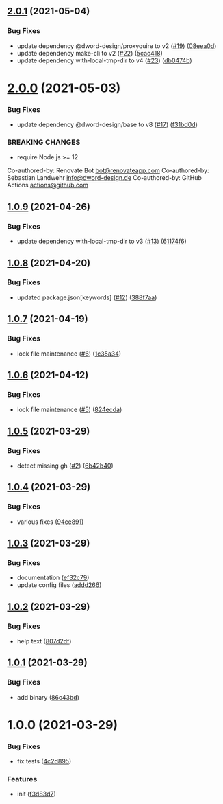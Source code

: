 ## [2.0.1](https://github.com/dword-design/gh-repo-clone-all/compare/v2.0.0...v2.0.1) (2021-05-04)


### Bug Fixes

* update dependency @dword-design/proxyquire to v2 ([#19](https://github.com/dword-design/gh-repo-clone-all/issues/19)) ([08eea0d](https://github.com/dword-design/gh-repo-clone-all/commit/08eea0ddf34e4478f35d129298431d4fbc020480))
* update dependency make-cli to v2 ([#22](https://github.com/dword-design/gh-repo-clone-all/issues/22)) ([5cac418](https://github.com/dword-design/gh-repo-clone-all/commit/5cac4187d2109ce65a43e2a7361f33c88a5771ae))
* update dependency with-local-tmp-dir to v4 ([#23](https://github.com/dword-design/gh-repo-clone-all/issues/23)) ([db0474b](https://github.com/dword-design/gh-repo-clone-all/commit/db0474b26f3d01cee3e35e0624327b5b6664907c))

# [2.0.0](https://github.com/dword-design/gh-repo-clone-all/compare/v1.0.9...v2.0.0) (2021-05-03)


### Bug Fixes

* update dependency @dword-design/base to v8 ([#17](https://github.com/dword-design/gh-repo-clone-all/issues/17)) ([f31bd0d](https://github.com/dword-design/gh-repo-clone-all/commit/f31bd0d1f80bd0829efee4f5cbbb0d2ee9de2ef2))


### BREAKING CHANGES

* require Node.js >= 12

Co-authored-by: Renovate Bot <bot@renovateapp.com>
Co-authored-by: Sebastian Landwehr <info@dword-design.de>
Co-authored-by: GitHub Actions <actions@github.com>

## [1.0.9](https://github.com/dword-design/gh-repo-clone-all/compare/v1.0.8...v1.0.9) (2021-04-26)


### Bug Fixes

* update dependency with-local-tmp-dir to v3 ([#13](https://github.com/dword-design/gh-repo-clone-all/issues/13)) ([61174f6](https://github.com/dword-design/gh-repo-clone-all/commit/61174f659b389f0e0ed77e15f9850c89825ab7c0))

## [1.0.8](https://github.com/dword-design/gh-repo-clone-all/compare/v1.0.7...v1.0.8) (2021-04-20)


### Bug Fixes

* updated package.json[keywords] ([#12](https://github.com/dword-design/gh-repo-clone-all/issues/12)) ([388f7aa](https://github.com/dword-design/gh-repo-clone-all/commit/388f7aa499bbbf939c0ee4f7d56185412d83e17b))

## [1.0.7](https://github.com/dword-design/gh-repo-clone-all/compare/v1.0.6...v1.0.7) (2021-04-19)


### Bug Fixes

* lock file maintenance ([#6](https://github.com/dword-design/gh-repo-clone-all/issues/6)) ([1c35a34](https://github.com/dword-design/gh-repo-clone-all/commit/1c35a34000003880da328f102ba0d5cd5c17e36e))

## [1.0.6](https://github.com/dword-design/gh-repo-clone-all/compare/v1.0.5...v1.0.6) (2021-04-12)


### Bug Fixes

* lock file maintenance ([#5](https://github.com/dword-design/gh-repo-clone-all/issues/5)) ([824ecda](https://github.com/dword-design/gh-repo-clone-all/commit/824ecda0e86854c15ec7e6d4e35e5653beedc092))

## [1.0.5](https://github.com/dword-design/gh-repo-clone-all/compare/v1.0.4...v1.0.5) (2021-03-29)


### Bug Fixes

* detect missing gh ([#2](https://github.com/dword-design/gh-repo-clone-all/issues/2)) ([6b42b40](https://github.com/dword-design/gh-repo-clone-all/commit/6b42b402982cbe5086f70bf1bec23af7f349c568))

## [1.0.4](https://github.com/dword-design/gh-repo-clone-all/compare/v1.0.3...v1.0.4) (2021-03-29)


### Bug Fixes

* various fixes ([94ce891](https://github.com/dword-design/gh-repo-clone-all/commit/94ce8919719316894a2a3ed2422b27d2753debf7))

## [1.0.3](https://github.com/dword-design/gh-repo-clone-all/compare/v1.0.2...v1.0.3) (2021-03-29)


### Bug Fixes

* documentation ([ef32c79](https://github.com/dword-design/gh-repo-clone-all/commit/ef32c79ea2b1edb82579969bc90d436f1c1af50d))
* update config files ([addd266](https://github.com/dword-design/gh-repo-clone-all/commit/addd266a9e2261e10ce905a2ea4d37c2a669d1a6))

## [1.0.2](https://github.com/dword-design/gh-repo-clone-all/compare/v1.0.1...v1.0.2) (2021-03-29)


### Bug Fixes

* help text ([807d2df](https://github.com/dword-design/gh-repo-clone-all/commit/807d2dffea00643968177106a084cafc6d17f8c8))

## [1.0.1](https://github.com/dword-design/gh-repo-clone-all/compare/v1.0.0...v1.0.1) (2021-03-29)


### Bug Fixes

* add binary ([86c43bd](https://github.com/dword-design/gh-repo-clone-all/commit/86c43bd9a395940aa60cd09651f53a304d795a55))

# 1.0.0 (2021-03-29)


### Bug Fixes

* fix tests ([4c2d895](https://github.com/dword-design/gh-repo-clone-all/commit/4c2d8957c517c35e5b1693b25734741773e5bd6f))


### Features

* init ([f3d83d7](https://github.com/dword-design/gh-repo-clone-all/commit/f3d83d7d2370fa5f93c8b48b149c9c8bfc893898))
